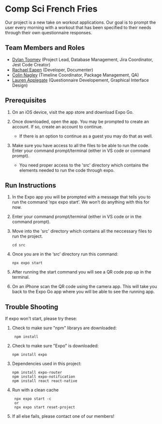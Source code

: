# Comp Sci French Fries

Our project is a new take on workout applications. Our goal is to prompt the user every morning with a workout that has been specified to their needs through their own questionnaire responses.

## Team Members and Roles

* [Dylan Toomey](https://github.com/DuckySensei/CIS350-HW2-Toomey)  (Project Lead, Database Management, Jira Coordinator, Jest Code Creator)
* [Rachael Eapen](https://github.com/Rachaeleapen/CIS350-HW2-Eapen)  (Developer, Documenter) 
* [Colin Nagley](https://github.com/NagleyC30/CIS350-HW2-Nagley) (Timeline Coordinator, Package Management, QA)
* [Lauren Applegate](https://github.com/Lauren-Applegate/CIS350-HW2-Applegate) (Questionnaire Developement, Graphical Interface Design)

## Prerequisites
1.	On an iOS device, visit the app store and download Expo Go. 

2.	Once downloaded, open the app. You may be prompted to create an account. If so, create an account to continue.
    * If there is an option to continue as a guest you may do that as well.

3.	Make sure you have access to all the files to be able to run the code. Enter your command prompt/terminal (either in VS code or command prompt).
    * You need proper access to the 'src' directory which contains the elements needed to run the code through expo. 

## Run Instructions

1. In the Expo app you will be prompted with a message that tells you to run the command ‘npx expo start’. We won’t do anything with this for now. 

2.	Enter your command prompt/terminal (either in VS code or in the command prompt). 

3.	Move into the 'src' directory which contains all the neccessary files to run the project. 

    `cd src`
    

4.	Once you are in the ‘src’ directory run this command: 

    `npx expo start` 

5.	After running the start command you will see a QR code pop up in the terminal. 

6. On an iPhone scan the QR code using the camera app. This will take you back to the Expo Go app where you will be able to see the running app. 

## Trouble Shooting

If expo won't start, please try these:

1. Check to make sure "npm" librarys are downloaded:

        npm install

2.  Check to make sure "Expo" is downloaded:

        npm install expo

3.  Dependencies used in this project: 

        npm install expo-router
        npm install expo-notification
        npm install react react-native

4. Run with a clean cache

        npx expo start -c
        or
        npx expo start reset-project

5. If all else fails, please contact one of our members!